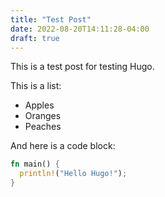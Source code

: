 ```yaml
---
title: "Test Post"
date: 2022-08-20T14:11:28-04:00
draft: true
---
```


This is a test post for testing Hugo.

This is a list:
- Apples
- Oranges
- Peaches

And here is a code block:
```rust
fn main() {
  println!("Hello Hugo!");
}
```

